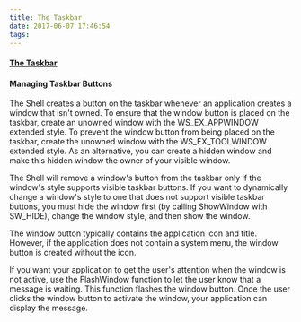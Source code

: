 ```yaml
---
title: The Taskbar
date: 2017-06-07 17:46:54
tags:
---
```

#### [The Taskbar](https://msdn.microsoft.com/en-us/library/windows/desktop/cc144179.aspx)

#### Managing Taskbar Buttons

The Shell creates a button on the taskbar whenever an application creates a window that isn't owned. To ensure that the window button is placed on the taskbar, create an unowned window with the WS_EX_APPWINDOW extended style. To prevent the window button from being placed on the taskbar, create the unowned window with the WS_EX_TOOLWINDOW extended style. As an alternative, you can create a hidden window and make this hidden window the owner of your visible window.

The Shell will remove a window's button from the taskbar only if the window's style supports visible taskbar buttons. If you want to dynamically change a window's style to one that does not support visible taskbar buttons, you must hide the window first (by calling ShowWindow with SW_HIDE), change the window style, and then show the window.

The window button typically contains the application icon and title. However, if the application does not contain a system menu, the window button is created without the icon.

If you want your application to get the user's attention when the window is not active, use the FlashWindow function to let the user know that a message is waiting. This function flashes the window button. Once the user clicks the window button to activate the window, your application can display the message.
